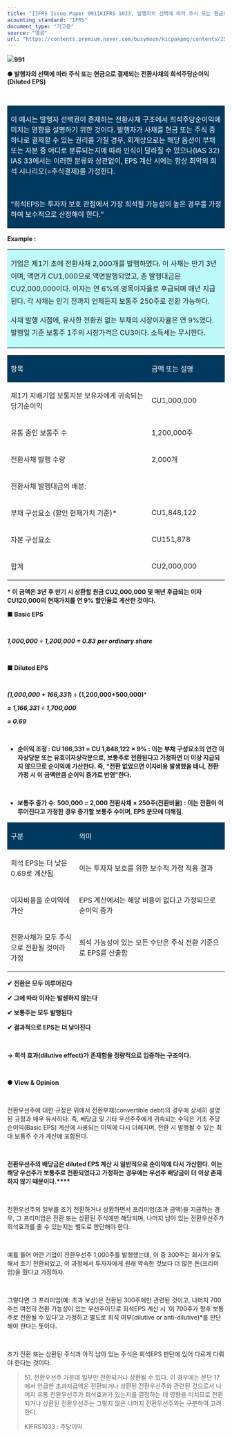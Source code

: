 ```yaml
---
title: "[IFRS Issue Paper 991]KIFRS 1033, 발행자의 선택에 따라 주식 또는 현금으로 결제되는 전환사채의 희석주당순이익(Diluted EPS)"
acounting_standard: "IFRS"
document_type: "기고문"
source: "엘곰"
url: "https://contents.premium.naver.com/busymoon/kicpakpmg/contents/250803194552568lb"
---
```

![](https://n2.news.naver.com/l.gif?type=content)**991**

**● 발행자의 선택에 따라 주식 또는 현금으로 결제되는 전환사채의 희석주당순이익(Diluted EPS)**

**​**

<table style=""><tbody><tr><td colspan="3" rowspan="1" style="width: 100.0%; height: 129.0px;  background-color: #003960;"><div><p style=""><span style="color:#ffffff;">이 예시는 발행자 선택권이 존재하는 전환사채 구조에서 희석주당순이익에 미치는 영향을 설명하기 위한 것이다. 발행자가 사채를 현금 또는 주식 중 하나로 결제할 수 있는 권리를 가질 경우, 회계상으로는 해당 옵션이 부채 또는 자본 중 어디로 분류되는지에 따라 인식이 달라질 수 있으나(IAS 32) IAS 33에서는 이러한 분류와 상관없이, EPS 계산 시에는 항상 최악의 희석 시나리오(=주식결제)를 가정한다.</span></p></div><div><p style=""><span style="color:#ffffff;">​</span></p></div><div><p style=""><span style="color:#ffffff;">“희석EPS는 투자자 보호 관점에서 가장 희석될 가능성이 높은 경우를 가정하여 보수적으로 산정해야 한다.”</span></p></div></td></tr></tbody></table>

**Example :**

<table style=""><tbody><tr><td colspan="3" rowspan="1" style="width: 100.0%; height: 129.0px;  background-color: #bdfbfa;"><div><p style="line-height:1.8;"><span style="">기업은 제1기 초에 전환사채 2,000개를 발행하였다. 이 사채는 만기 3년이며, 액면가 CU1,000으로 액면발행되었고, 총 발행대금은 CU2,000,000이다. 이자는 연 6%의 명목이자율로 후급되며 매년 지급된다. 각 사채는 만기 전까지 언제든지 보통주 250주로 전환 가능하다.</span></p></div><div><p style="line-height:1.8;"><span style="">사채 발행 시점에, 유사한 전환권 없는 부채의 시장이자율은 연 9%였다. 발행일 기준 보통주 1주의 시장가격은 CU3이다. 소득세는 무시한다.</span></p></div></td></tr></tbody></table>

<table style=""><tbody><tr><td colspan="1" rowspan="1" style="width: 64.71%; height: 40.0px;  background-color: #003960;"><div><p style=""><span style="color:#ffffff;">항목</span></p></div></td><td colspan="1" rowspan="1" style="width: 35.29%; height: 40.0px;  background-color: #003960;"><div><p style=""><span style="color:#ffffff;">금액 또는 설명</span></p></div></td></tr><tr><td colspan="1" rowspan="1" style="width: 64.71%; height: 40.0px;  "><div><p style=""><span style="">제1기 지배기업 보통지분 보유자에게 귀속되는 당기순이익</span></p></div></td><td colspan="1" rowspan="1" style="width: 35.29%; height: 40.0px;  "><div><p style=""><span style="">CU1,000,000</span></p></div></td></tr><tr><td colspan="1" rowspan="1" style="width: 64.71%; height: 40.0px;  "><div><p style=""><span style="">유통 중인 보통주 수</span></p></div></td><td colspan="1" rowspan="1" style="width: 35.29%; height: 40.0px;  "><div><p style=""><span style="">1,200,000주</span></p></div></td></tr><tr><td colspan="1" rowspan="1" style="width: 64.71%; height: 40.0px;  "><div><p style=""><span style="">전환사채 발행 수량</span></p></div></td><td colspan="1" rowspan="1" style="width: 35.29%; height: 40.0px;  "><div><p style=""><span style="">2,000개</span></p></div></td></tr><tr><td colspan="1" rowspan="1" style="width: 64.71%; height: 40.0px;  "><div><p style=""><span style="">전환사채 발행대금의 배분:</span></p></div></td><td colspan="1" rowspan="1" style="width: 35.29%; height: 40.0px;  "><div><p style=""><span style="">​</span></p></div></td></tr><tr><td colspan="1" rowspan="1" style="width: 64.71%; height: 40.0px;  "><div><p style=""><span style="">부채 구성요소 (할인 현재가치 기준)*</span></p></div></td><td colspan="1" rowspan="1" style="width: 35.29%; height: 40.0px;  "><div><p style=""><span style="">CU1,848,122</span></p></div></td></tr><tr><td colspan="1" rowspan="1" style="width: 64.71%; height: 40.0px;  "><div><p style=""><span style="">자본 구성요소</span></p></div></td><td colspan="1" rowspan="1" style="width: 35.29%; height: 40.0px;  "><div><p style=""><span style="">CU151,878</span></p></div></td></tr><tr><td colspan="1" rowspan="1" style="width: 64.71%; height: 40.0px;  "><div><p style=""><span style="">합계</span></p></div></td><td colspan="1" rowspan="1" style="width: 35.29%; height: 40.0px;  "><div><p style=""><span style="">CU2,000,000</span></p></div></td></tr></tbody></table>

**\* 이 금액은 3년 후 만기 시 상환할 원금 CU2,000,000 및 매년 후급되는 이자 CU120,000의 현재가치를 연 9% 할인율로 계산한 것이다.**

**■ Basic EPS**

**​**

***1,000,000 ÷ 1,200,000 = 0.83*** ***per ordinary share***

**​**

**■ Diluted EPS**

**​**

***(1,000,000 + 166,331***<sup><i><b>*</b></i></sup>***) ÷ (1,200,000+500,000)***

***\= 1,166,331 ÷ 1,700,000***

***\= 0.69***

***​***

- **순이익 조정 : CU 166,331 = CU 1,848,122 × 9% : 이는 부채 구성요소의 연간 이자상당분 또는 유효이자상각분으로, 보통주로 전환된다고 가정하면 더 이상 지급되지 않으므로 순이익에 가산한다. 즉, “전환 없었으면 이자비용 발생했을 테니, 전환 가정 시 이 금액만큼 순이익 증가로 반영”한다.**

**​**

- **보통주 증가 수: 500,000 = 2,000 전환사채 × 250주(전환비율) : 이는 전환이 이루어진다고 가정한 경우 증가할 보통주 수이며, EPS 분모에 더해짐.**

<table style=""><tbody><tr><td colspan="1" rowspan="1" style="width: 31.469999999999995%; height: 40.0px;  background-color: #003960;"><div><p style=""><span style="color:#ffffff;">구분</span></p></div></td><td colspan="1" rowspan="1" style="width: 68.53%; height: 40.0px;  background-color: #003960;"><div><p style=""><span style="color:#ffffff;">의미</span></p></div></td></tr><tr><td colspan="1" rowspan="1" style="width: 31.469999999999995%; height: 40.0px;  "><div><p style=""><span style="">희석 EPS는 더 낮은 0.69로 계산됨</span></p></div></td><td colspan="1" rowspan="1" style="width: 68.53%; height: 40.0px;  "><div><p style=""><span style="">이는 투자자 보호를 위한 </span><span style="">보수적 가정 적용 결과</span></p></div></td></tr><tr><td colspan="1" rowspan="1" style="width: 31.469999999999995%; height: 40.0px;  "><div><p style=""><span style="">이자비용을 순이익에 가산</span></p></div></td><td colspan="1" rowspan="1" style="width: 68.53%; height: 40.0px;  "><div><p style=""><span style="">EPS 계산에서는 해당 비용이 </span><span style="">없다고 가정</span><span style="">되므로 순이익 증가</span></p></div></td></tr><tr><td colspan="1" rowspan="1" style="width: 31.469999999999995%; height: 40.0px;  "><div><p style=""><span style="">전환사채가 모두 주식으로 전환될 것이라 가정</span></p></div></td><td colspan="1" rowspan="1" style="width: 68.53%; height: 40.0px;  "><div><p style=""><span style="">희석 가능성이 있는 모든 수단은 주식 전환 기준으로 EPS를 산출함</span></p></div></td></tr></tbody></table>

**✔ 전환은 모두 이루어진다**

**✔ 그에 따라 이자는 발생하지 않는다**

**✔ 보통주는 모두 발행된다**

**✔ 결과적으로 EPS는 더 낮아진다**

**​**

**→ 희석 효과(dilutive effect)가 존재함을 정량적으로 입증하는 구조이다.**

**​**

**● View & Opinion**

**​**

전환우선주에 대한 규정은 위에서 전환부채(convertible debt)의 경우에 상세히 설명된 규정과 매우 유사하다. 즉, 배당금 및 기타 우선주주에게 귀속되는 수익은 기초 주당순이익(Basic EPS) 계산에 사용되는 이익에 다시 더해지며, 전환 시 발행될 수 있는 최대 보통주 수가 계산에 포함된다.

​

**전환우선주의 배당금은 diluted EPS 계산 시 일반적으로 순이익에 다시 가산한다. 이는 해당 우선주가 보통주로 전환되었다고 가정하는 경우에는 우선주 배당금이 더 이상 존재하지 않기 때문이다.****​**

​

전환우선주의 일부를 조기 전환하거나 상환하면서 프리미엄(초과 금액)을 지급하는 경우, 그 프리미엄은 전환 또는 상환된 주식에만 해당되며, 나머지 남아 있는 전환우선주가 희석효과를 줄 수 있는지는 별도로 판단해야 한다.

​

예를 들어 어떤 기업이 전환우선주 1,000주를 발행했는데, 이 중 300주는 회사가 유도해서 조기 전환되었고, 이 과정에서 투자자에게 원래 약속한 것보다 더 많은 돈(프리미엄)을 줬다고 가정하자.

​

그렇다면 그 프리미엄(예: 초과 보상)은 전환된 300주에만 관련된 것이고, 나머지 700주는 여전히 전환 가능성이 있는 우선주이므로 희석EPS 계산 시 ‘이 700주가 향후 보통주로 전환될 수 있다’고 가정하고 별도로 희석 여부(dilutive or anti-dilutive)\*를 판단해야 한다는 뜻이다.

​

조기 전환 또는 상환된 주식과 아직 남아 있는 주식은 희석EPS 판단에 있어 다르게 다뤄야 한다는 것이다.

> 51\. 전환우선주 가운데 일부만 전환되거나 상환될 수 있다. 이 경우에는 문단 17에서 언급한 초과지급액은 전환되거나 상환된 전환우선주와 관련된 것으로서 나머지 유통 전환우선주가 희석효과가 있는지를 결정하는 데 영향을 미치므로 전환되거나 상환된 전환우선주는 그렇지 않은 나머지 전환우선주와는 구분하여 고려한다.
> 
> KIFRS1033 : 주당이익

**​**